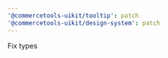 ```yaml
---
'@commercetools-uikit/tooltip': patch
'@commercetools-uikit/design-system': patch
---
```


Fix types
